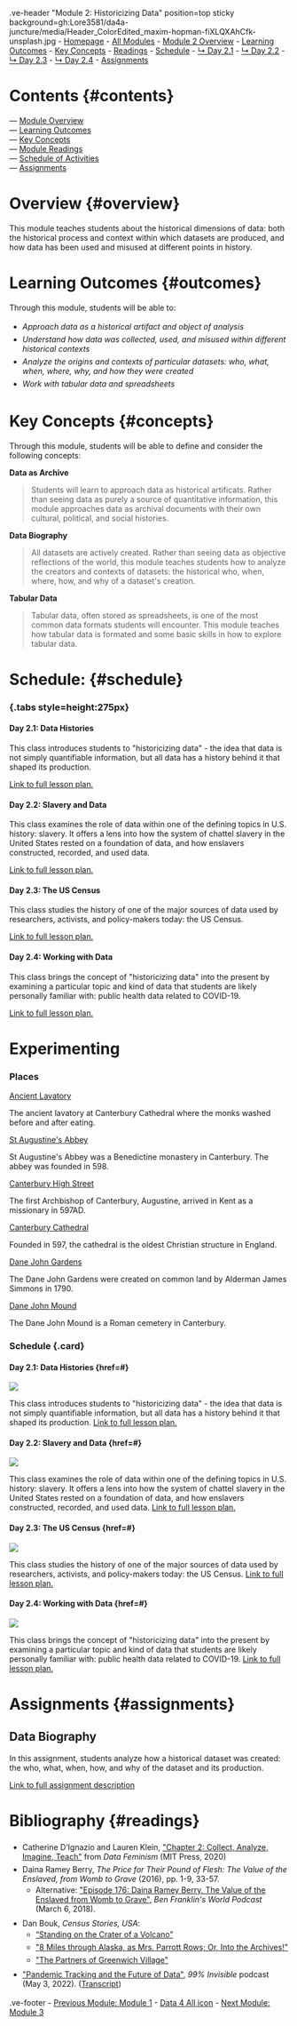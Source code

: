 <style>
    
    @import url('https://fonts.googleapis.com/css?family=Montserrat');
    
    #juncture { font-family: Montserrat; font-size: 20px; }
    
    #juncture h1 { font-size: 32px; color: #BF0A31; font-weight: 600; }
    
    #juncture h2 { font-size: 28px; }
    
    ul li { padding: 3px 0px; }
    
    #contents.section1 { padding-top: 15px; padding-left: 35px; padding-right: 35px; }
    
    #overview.section1 { background-color: #eee; margin-top: 0px 0; padding: 30px; }
    
    #outcomes.section1 { padding-top: 15px; padding-left: 15px; padding-right: 15px; padding-bottom: 7px; }
    
    #concepts { padding-top: 7px; padding-left: 15px; padding-right: 15px; padding-bottom: 7px; }
    
     #readings { padding-top: 7px; padding-left: 15px; padding-right: 15px; padding-bottom: 7px; }
    
    #schedule.section1 { padding-top: 7px; padding-left: 15px; padding-right: 15px; padding-bottom: 7px; }
    
    #assignments.section1 { padding-top: 9px; padding-left: 15px; padding-right: 15px; padding-bottom: 7px; }
    
    #accessment { padding-top: 7px; padding-left: 15px; padding-right: 15px; padding-bottom: 7px; }
    
</style>

.ve-header "Module 2: Historicizing Data" position=top sticky background=gh:Lore3581/da4a-juncture/media/Header_ColorEdited_maxim-hopman-fiXLQXAhCfk-unsplash.jpg
    - [Homepage](https://data4all.com)
    - [All Modules](https://data4all.com/modules)
    - [Module 2 Overview](#overview)
    - [Learning Outcomes](#outcomes) 
    - [Key Concepts](#concepts)
    - [Readings](#readings)
    - [Schedule](#schedule)
    - [↳ Day 2.1](https://www.juncture-digital.org/da4asandbox/cameronessay-organization/module-2/2-1/)
    - [↳ Day 2.2](https://www.juncture-digital.org/da4asandbox/cameronessay-organization/module-2/2-2/)
    - [↳ Day 2.3](https://www.juncture-digital.org/da4asandbox/cameronessay-organization/module-2/2-3/)
    - [↳ Day 2.4](https://www.juncture-digital.org/da4asandbox/cameronessay-organization/module-2/2-4/)
    - [Assignments](#assignments)

# Contents {#contents}
— [Module Overview](#overview) <br>
— [Learning Outcomes](#outcomes) <br>
— [Key Concepts](#concepts) <br>
— [Module Readings](#readings) <br>
— [Schedule of Activities](#activities) <br>
— [Assignments](#assignments) <br>

# Overview {#overview}

This module teaches students about the historical dimensions of data: both the historical process and context within which datasets are produced, and how data has been used and misused at different points in history.

# Learning Outcomes {#outcomes}

Through this module, students will be able to:
- *Approach data as a historical artifact and object of analysis*
- *Understand how data was collected, used, and misused within different historical contexts*
- *Analyze the origins and contexts of particular datasets: who, what, when, where, why, and how they were created*
- *Work with tabular data and spreadsheets*

# Key Concepts {#concepts}

Through this module, students will be able to define and consider the following concepts:

**Data as Archive**
> Students will learn to approach data as historical artificats. Rather than seeing data as purely a source of quantitative information, this module approaches data as archival documents with their own cultural, political, and social histories.

**Data Biography**
> All datasets are actively created. Rather than seeing data as objective reflections of the world, this module teaches students how to analyze the creators and contexts of datasets: the historical who, when, where, how, and why of a dataset's creation.

**Tabular Data**
> Tabular data, often stored as spreadsheets, is one of the most common data formats students will encounter. This module teaches how tabular data is formated and some basic skills in how to explore tabular data.

# Schedule: {#schedule}

### {.tabs style=height:275px}

#### Day 2.1: Data Histories

This class introduces students to "historicizing data" - the idea that data is not simply quantifiable information, but all data has a history behind it that shaped its production. 

[Link to full lesson plan.](/module-2/2-1/)

#### Day 2.2: Slavery and Data

This class examines the role of data within one of the defining topics in U.S. history: slavery. It offers a lens into how the system of chattel slavery in the United States rested on a foundation of data, and how enslavers constructed, recorded, and used data.

[Link to full lesson plan.](/module-2/2-2/)

#### Day 2.3: The US Census

This class studies the history of one of the major sources of data used by researchers, activists, and policy-makers today: the US Census. 

[Link to full lesson plan.](/module-2/2-3/)

#### Day 2.4: Working with Data

This class brings the concept of "historicizing data" into the present by examining a particular topic and kind of data that students are likely personally familiar with: public health data related to COVID-19. 

[Link to full lesson plan.](/module-2/2-4/)
    
# Experimenting

<section class="section3">
  <h3>
    Places
  </h3>
  <section class="cards wrapper">
    <section class="section4 card" href="#">
       <a class="card-title" href="#">Ancient Lavatory</a> 
      <div class="card-image" style="background-image:url('https://iiif.juncture-digital.org/thumbnail/wc:Canterbury_-_lavatory_tower03b.jpg'); background-repeat:no-repeat; background-size:cover; background-position:center;">
      </div>
      <p class="card-abstract">
        The ancient lavatory at Canterbury Cathedral where the monks washed before and after eating.</p>
</section>
    <section class="section4 card" href="#">
       <a class="card-title" href="#">St Augustine's Abbey</a> 
      <div class="card-image" style="background-image:url('https://iiif.juncture-digital.org/thumbnail/wc:Augustine_Abbey.jpg'); background-repeat:no-repeat; background-size:cover; background-position:center;">
      </div>
      <p class="card-abstract">
        St Augustine's Abbey was a Benedictine monastery in Canterbury. The abbey was founded in 598.</p>
</section>
    <section class="section4 card" href="#">
       <a class="card-title" href="#">Canterbury High Street</a> 
      <div class="card-image" style="background-image:url('https://iiif.juncture-digital.org/thumbnail/wc:High_Street%2C_Canterbury%2C_Kent.jpg'); background-repeat:no-repeat; background-size:cover; background-position:center;">
      </div>
      <p class="card-abstract">
        The first Archbishop of Canterbury, Augustine, arrived in Kent as a missionary in 597AD.</p>
</section>
    <section class="section4 card" href="#">
       <a class="card-title" href="#">Canterbury Cathedral</a> 
      <div class="card-image" style="background-image:url('https://iiif.juncture-digital.org/thumbnail/wc:Canterbury_cathedral_20160901.jpg'); background-repeat:no-repeat; background-size:cover; background-position:center;">
      </div>
      <p class="card-abstract">
        Founded in 597, the cathedral is the oldest Christian structure in England.</p>
</section>
    <section class="section4 card" href="#">
       <a class="card-title" href="#">Dane John Gardens</a> 
      <div class="card-image" style="background-image:url('https://iiif.juncture-digital.org/thumbnail/wc:Dane_John_gardens_-_geograph.org.uk_-_746465.jpg'); background-repeat:no-repeat; background-size:cover; background-position:center;">
      </div>
      <p class="card-abstract">
        The Dane John Gardens were created on common land by Alderman James Simmons in 1790.</p>
</section>
    <section class="section4 card" href="#">
       <a class="card-title" href="#">Dane John Mound</a> 
      <div class="card-image" style="background-image:url('https://iiif.juncture-digital.org/thumbnail/wc:Dane_John_mound_-_geograph.org.uk_-_2277327.jpg'); background-repeat:no-repeat; background-size:cover; background-position:center;">
      </div>
      <p class="card-abstract">
        The Dane John Mound is a Roman cemetery in Canterbury.</p>
</section>
  </section>
</section>

### Schedule {.card}

#### Day 2.1: Data Histories {href=#}

![](https://iiif.juncture-digital.org/thumbnail/wc:Canterbury_-_lavatory_tower03b.jpg)

This class introduces students to "historicizing data" - the idea that data is not simply quantifiable information, but all data has a history behind it that shaped its production. [Link to full lesson plan.](/module-2/2-1/)

#### Day 2.2: Slavery and Data {href=#}

![](https://iiif.juncture-digital.org/thumbnail/wc:Canterbury_-_lavatory_tower03b.jpg)

This class examines the role of data within one of the defining topics in U.S. history: slavery. It offers a lens into how the system of chattel slavery in the United States rested on a foundation of data, and how enslavers constructed, recorded, and used data. [Link to full lesson plan.](/module-2/2-2/)

#### Day 2.3: The US Census {href=#}

![](https://iiif.juncture-digital.org/thumbnail/wc:Canterbury_-_lavatory_tower03b.jpg)

This class studies the history of one of the major sources of data used by researchers, activists, and policy-makers today: the US Census. [Link to full lesson plan.](/module-2/2-3/)

#### Day 2.4: Working with Data {href=#}

![](https://iiif.juncture-digital.org/thumbnail/wc:Canterbury_-_lavatory_tower03b.jpg)

This class brings the concept of "historicizing data" into the present by examining a particular topic and kind of data that students are likely personally familiar with: public health data related to COVID-19. [Link to full lesson plan.](/module-2/2-4/)

# Assignments {#assignments}

## Data Biography

In this assignment, students analyze how a historical dataset was created: the who, what, when, how, and why of the dataset and its production.

[Link to full assignment description](/module-2/data-biography/)

# Bibliography {#readings}

- Catherine D’Ignazio and Lauren Klein, ["Chapter 2: Collect, Analyze, Imagine, Teach"](https://data-feminism.mitpress.mit.edu/pub/ei7cogfn/release/4) from *Data Feminism* (MIT Press, 2020)
- Daina Ramey Berry, *The Price for Their Pound of Flesh: The Value of the Enslaved, from Womb to Grave* (2016), pp. 1-9, 33-57.
    - Alternative: ["Episode 176: Daina Ramey Berry, The Value of the Enslaved from Womb to Grave"](https://benfranklinsworld.com/episode-176-daina-ramey-berry-the-value-of-the-enslaved-from-womb-to-grave/), *Ben Franklin's World Podcast* (March 6, 2018).
- Dan Bouk, *Census Stories, USA*: 
    - [“Standing on the Crater of a Volcano”](https://censusstories.us/2020/07/27/disfranchisement.html)
    - ["8 Miles through Alaska, as Mrs. Parrott Rows; Or, Into the Archives!"](https://censusstories.us/2018/10/29/Alaska-paths.html)
    - ["The Partners of Greenwich Village"](https://censusstories.us/2018/07/03/partners.html) 
- ["Pandemic Tracking and the Future of Data"](https://99percentinvisible.org/episode/pandemic-tracking-and-the-future-of-data/), *99% Invisible* podcast (May 3, 2022). ([Transcript](https://99percentinvisible.org/episode/pandemic-tracking-and-the-future-of-data/transcript))

.ve-footer
    - [Previous Module: Module 1](/module-1/)
    - [Data 4 All icon](https://maindata4allhomepage)
    - [Next Module: Module 3](/module-3/)

